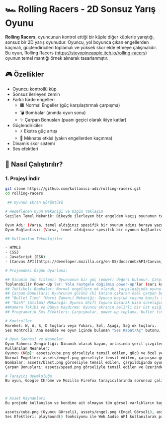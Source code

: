 # 🏎️ Rolling Racers - 2D Sonsuz Yarış Oyunu

**Rolling Racers**, oyuncunun kontrol ettiği bir küple diğer küplerle yarıştığı, sonsuz bir 2D yarış oyunudur. Oyuncu, yol boyunca çıkan engellerden kaçmalı, güçlendiricileri toplamalı ve yüksek skor elde etmeye çalışmalıdır. Bu oyun, Rolling Racers (https://stevopineapple.itch.io/rolling-racers) oyunun temel mantığı örnek alınarak tasarlanmştır.

## 🎮 Özellikler

- Oyuncu kontrollü küp
- Sonsuz ilerleyen zemin
- Farklı türde engeller:
  - 🟫 Normal Engeller (güç karşılaştırmalı çarpışma)
  - 💣 Bombalar (anında oyun sonu)
  - ✨ Çarpan Bonusları (puanı geçici olarak ikiye katlar)
- Güçlendiriciler:
  - ⚡ Ekstra güç artışı
  - 🧲 Mıknatıs etkisi (yakın engellerden kaçınma)
- Dinamik skor sistemi
- Ses efektleri


## 🚀 Nasıl Çalıştırılır?

### 1. Projeyi İndir

```bash '''
git clone https://github.com/kullanici-adi/rolling-racers.git
cd rolling-racers

 ## Oyunun Ekran Görüntüsü

# Hedeflenen Oyun Mekaniği ve Özgün Yaklaşım
Seçilen Temel Mekanik: Dikeyde ilerleyen bir engelden kaçış oyununun temel mekaniği, oyuncunun engellerle etkileşim kurabilme ve gücünü yönetebilme yeteneğiyle zenginleştirilmiştir.

Oyun Adı: (Varsa, temel aldığınız spesifik bir oyunun adını buraya yazabilirsiniz. Eğer esinlendiğiniz genel bir tür ise boş bırakılabilir.)
Oyun Bağlantısı: (Varsa, temel aldığınız spesifik bir oyunun bağlantısını buraya yapıştırabilirsiniz.)

## Kullanılan Teknolojiler

- HTML5
- CSS3
- JavaScript (ES6)
- [Canvas API](https://developer.mozilla.org/en-US/docs/Web/API/Canvas_API)

# Projemdeki Özgün Uyarlama:

## Dinamik Güç Sistemi: Oyuncunun bir güç (power) değeri bulunur. Çarpıştığı normal engellerle gücü karşılaştırılır; eğer oyuncunun gücü engelden yüksekse engeli yok eder ve gücü artar. Eğer gücü düşükse gücü azalır. Eşit güçte çarpışma ise oyunun bitmesine neden olur.
Toplanabilir Power-Up'lar: Yola rastgele dağılmış power-up'lar (sarı kareler) toplanarak oyuncunun gücü artırılabilir.
## Tehlikeli Bombalar: Normal engellere ek olarak, çarpıldığında oyunu anında bitiren bombalar oyuna eklenmiştir.
## Çarpan Bonusları: Oyuncunun gücünü iki katına çıkaran özel çarpan bonusları (2X) oyuna dinamizm katmaktadır.
## "Bullet Time" (Mermi Zamanı) Mekaniği: Oyuncu boşluk tuşuna basılı tutarak kısa süreliğine dünyayı yavaşlatabilir ve daha hassas hareket edebilir. Bu, zor anlarda stratejik avantaj sağlar.
## "Dash" (Atılma) Mekaniği: Oyuncu Shift tuşuna basarak kısa süreliğine ileri atılabilir. Bu, hızlı kaçışlar veya pozisyon alma için kullanılabilir ve bir soğuma süresi (cooldown) vardır.
##Kamera Takibi ve Dünya Kaydırma: Oyuncu ekranın belirli bir üst eşiğine (ekran yüksekliğinin %10'u) ulaştığında, oyuncunun dikey konumu sabit kalırken arka plan ve engeller aşağı doğru kayarak sonsuz bir ilerleme hissi yaratılır.
## Programatik Ses Efektleri: Çarpışmalar, power-up toplama, bullet time ve dash gibi olaylar için Web Audio API kullanılarak özgün ses efektleri programatik olarak üretilmiştir.

# Kontroller
Hareket: W, A, S, D tuşları veya Yukarı, Sol, Aşağı, Sağ ok tuşları.
Ses Kontrolü: Ana menüde ve oyun içinde bulunan "Ses Kapat/Aç" butonu.

# Oyun Sahnesi ve Nesneler
Oyun Sahnesi Zenginliği: Dinamik olarak kayan, ortasında şerit çizgileri bulunan bir yol, oyuncunun yukarı hareketine göre değişen kamera ofseti ile sürekli hareketli bir ortam sunulmuştur. Bu durum, oyunun "sonsuz koşucu" hissini pekiştirmektedir.
Kullanılan Nesneler:
Oyuncu (Küp): assets/cube.png görseliyle temsil edilen, gücü ve özel yetenekleri olan ana karakter.
Normal Engeller: assets/engel.png görseliyle temsil edilen, çarpışma gücüne sahip ve farklı değerlerdeki küpler.
Bombalar: assets/blast.png görseliyle temsil edilen, çarpıldığında oyunu anında bitiren tehlikeli objeler.
Çarpan Bonusları: assets/speed.png görseliyle temsil edilen ve üzerinde "2X" yazan, toplandığında oyuncunun gücünü iki katına çıkaran özel bonuslar.

# Tarayıcı Uyumluluğu
Bu oyun, Google Chrome ve Mozilla Firefox tarayıcılarında sorunsuz çalışacak şekilde test edilmiştir.



# Asset Kaynakları
Bu projede kullanılan ve kendime ait olmayan tüm görsel varlıkların kaynakları aşağıda belirtilmiştir:

assets/cube.png (Oyuncu Görseli), assets/engel.png (Engel Görseli), assets/blast.png (Bomba Görseli), assets/speed.png (Çarpan Bonusu Görseli): https://www.flaticon.com/
Ses Efektleri: playSound() fonksiyonu ile Web Audio API kullanılarak programatik olarak üretilmiştir. Harici bir ses dosyası kullanılmamıştır.

